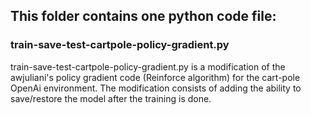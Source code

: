 ## This folder contains one python code file: 

### train-save-test-cartpole-policy-gradient.py

 train-save-test-cartpole-policy-gradient.py is a modification of the awjuliani's policy gradient code (Reinforce algorithm) for the cart-pole OpenAi environment. The modification consists of adding the ability to save/restore the model after the training is done.


